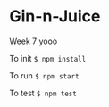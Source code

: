 # Gin-n-Juice
Week 7 yooo

To init ```$ npm install```

To run ```$ npm start```

To test ```$ npm test```